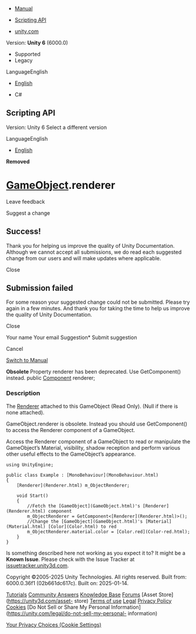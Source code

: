 [ ]()

  * [Manual](../Manual/index.html)
  * [Scripting API](../ScriptReference/index.html)

  * [unity.com](https://unity.com/)

Version: **Unity 6** (6000.0)

  * Supported
  * Legacy

LanguageEnglish

  * [English]()

  * C#

[ ](https://docs.unity3d.com)

## Scripting API

Version: Unity 6 Select a different version

LanguageEnglish

  * [English]()

**Removed**  

#  [GameObject](GameObject.html).renderer

Leave feedback

Suggest a change

## Success!

Thank you for helping us improve the quality of Unity Documentation. Although
we cannot accept all submissions, we do read each suggested change from our
users and will make updates where applicable.

Close

## Submission failed

For some reason your suggested change could not be submitted. Please <a>try
again</a> in a few minutes. And thank you for taking the time to help us
improve the quality of Unity Documentation.

Close

Your name Your email Suggestion* Submit suggestion

Cancel

[Switch to Manual](../Manual/class-GameObject.html "Go to GameObject Component
in the Manual")

**Obsolete** Property renderer has been deprecated. Use
GetComponent<Renderer>() instead. public [Component](Component.html) renderer;

### Description

The [Renderer](Renderer.html) attached to this GameObject (Read Only). (Null
if there is none attached).

GameObject.renderer is obsolete. Instead you should use
GetComponent<Renderer>() to access the Renderer component of a GameObject.  
  
Access the Renderer component of a GameObject to read or manipulate the
GameObject’s Material, visibility, shadow reception and perform various other
useful effects to the GameObject’s appearance.

    
    
    using UnityEngine;  
      
    public class Example : [MonoBehaviour](MonoBehaviour.html)
    {
        [Renderer](Renderer.html) m_ObjectRenderer;  
      
        void Start()
        {
            //Fetch the [GameObject](GameObject.html)'s [Renderer](Renderer.html) component
            m_ObjectRenderer = GetComponent<[Renderer](Renderer.html)>();
            //Change the [GameObject](GameObject.html)'s [Material](Material.html) [Color](Color.html) to red
            m_ObjectRenderer.material.color = [Color.red](Color-red.html);
        }
    }
    

Is something described here not working as you expect it to? It might be a
**Known Issue**. Please check with the Issue Tracker at
[issuetracker.unity3d.com](https://issuetracker.unity3d.com).

Copyright ©2005-2025 Unity Technologies. All rights reserved. Built from:
6000.0.36f1 (02b661dc617c). Built on: 2025-01-14.

[Tutorials](https://unity3d.com/learn) [Community
Answers](https://answers.unity3d.com) [Knowledge
Base](https://support.unity3d.com/hc/en-us)
[Forums](https://forum.unity3d.com) [Asset Store](https://unity3d.com/asset-
store) [Terms of use](https://docs.unity3d.com/Manual/TermsOfUse.html)
[Legal](https://unity.com/legal) [Privacy
Policy](https://unity.com/legal/privacy-policy)
[Cookies](https://unity.com/legal/cookie-policy) [Do Not Sell or Share My
Personal Information](https://unity.com/legal/do-not-sell-my-personal-
information)

[Your Privacy Choices (Cookie Settings)](javascript:void\(0\);)


